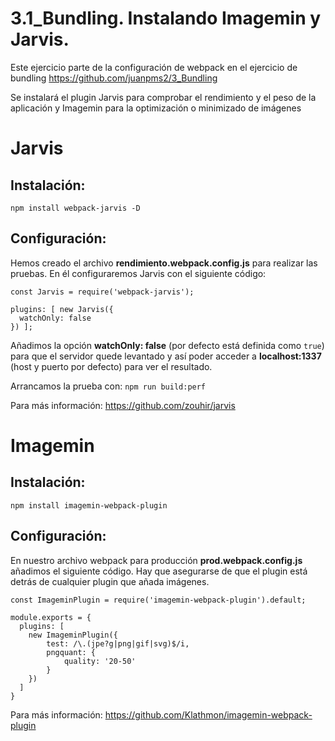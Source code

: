 # 3.1_Bundling. Instalando Imagemin y Jarvis.
 Este ejercicio parte de la configuración de webpack en el ejercicio de bundling https://github.com/juanpms2/3_Bundling

 Se instalará el plugin Jarvis para comprobar el rendimiento y el peso de la aplicación y Imagemin para la optimización o minimizado de imágenes

# Jarvis

 ## Instalación:

 `npm install webpack-jarvis -D `

 ## Configuración:

 Hemos creado el archivo **rendimiento.webpack.config.js** para realizar las pruebas. En él configuraremos Jarvis con el siguiente código:

    const Jarvis = require('webpack-jarvis');

    plugins: [ new Jarvis({
      watchOnly: false
    }) ];

 Añadimos la opción **watchOnly: false** (por defecto está definida como `true`) para que el servidor quede levantado y así poder acceder a **localhost:1337** (host y puerto por defecto) para ver el resultado.

 Arrancamos la prueba con: `npm run build:perf`


 Para más información: https://github.com/zouhir/jarvis


# Imagemin

## Instalación:

`npm install imagemin-webpack-plugin `

## Configuración:

En nuestro archivo webpack para producción **prod.webpack.config.js** añadimos el siguiente código. Hay que asegurarse de que el plugin está detrás de cualquier plugin que añada imágenes.

    const ImageminPlugin = require('imagemin-webpack-plugin').default;

    module.exports = {
      plugins: [    
        new ImageminPlugin({
            test: /\.(jpe?g|png|gif|svg)$/i,
            pngquant: {
                quality: '20-50'
            }
        })
      ]
    }
  
Para más información: https://github.com/Klathmon/imagemin-webpack-plugin
